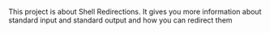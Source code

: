 This project is about Shell Redirections. It gives you more information about standard input and standard output and how you can redirect them
